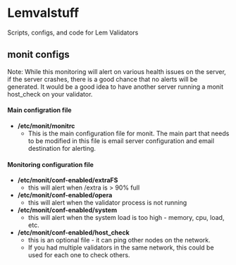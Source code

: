 # Lemvalstuff
Scripts, configs, and code for Lem Validators 

## monit configs
Note: While this monitoring will alert on various health issues on the server, if the server crashes, there is a good chance that no alerts will be generated. It would be a good idea to have another server running a monit host_check on your validator.

  #### Main configration file
  - **/etc/monit/monitrc**
     - This is the main configuration file for monit. The main part that needs to be modified in this file is email server configuration and email destination for alerting.
  #### Monitoring configuration file
  - **/etc/monit/conf-enabled/extraFS**
     - this will alert when /extra is > 90% full
  - **/etc/monit/conf-enabled/opera**
     - this will alert when the validator process is not running
  - **/etc/monit/conf-enabled/system**
     - this will alert when the system load is too high - memory, cpu, load, etc.
  - **/etc/monit/conf-enabled/host_check**
     - this is an optional file - it can ping other nodes on the network.
     - If you had multiple validators in the same network, this could be used for each one to check others.
